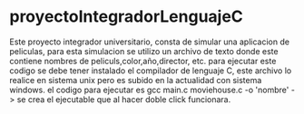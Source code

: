 # proyectoIntegradorLenguajeC
Este proyecto integrador universitario, consta de simular una aplicacion de peliculas, para esta simulacion se utilizo un archivo de texto donde este contiene nombres de peliculs,color,año,director, etc. para ejecutar este codigo se debe tener instalado el compilador de lenguaje C, este archivo lo realice en sistema unix pero es subido en la actualidad con sistema windows. el codigo para ejecutar es 
gcc main.c moviehouse.c -o 'nombre' -> se crea el ejecutable que al hacer doble click funcionara.
